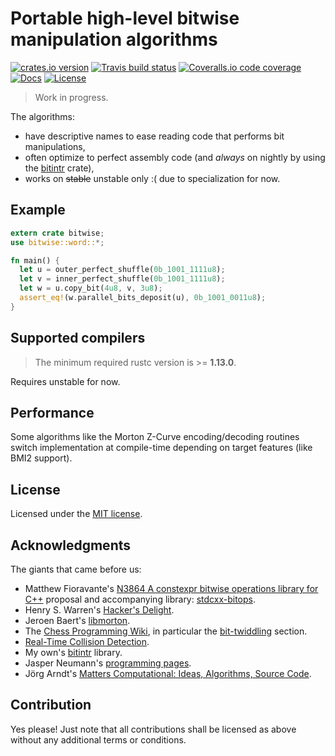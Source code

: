 # Portable high-level bitwise manipulation algorithms

[![crates.io version][crate-shield]][crate] [![Travis build status][travis-shield]][travis] [![Coveralls.io code coverage][coveralls-shield]][coveralls] [![Docs][docs-shield]][docs] [![License][license-shield]][license]

> Work in progress.

The algorithms:

- have descriptive names to ease reading code that performs bit manipulations,
- often optimize to perfect assembly code (and _always_ on nightly by using
  the [bitintr][bitintr_link] crate),
- works on ~~stable~~ unstable only :( due to specialization for now.

## Example

```rust
extern crate bitwise;
use bitwise::word::*;

fn main() {
  let u = outer_perfect_shuffle(0b_1001_1111u8);
  let v = inner_perfect_shuffle(0b_1001_1111u8);
  let w = u.copy_bit(4u8, v, 3u8);
  assert_eq!(w.parallel_bits_deposit(u), 0b_1001_0011u8);
}
```

## Supported compilers

> The minimum required rustc version is >= **1.13.0**.

Requires unstable for now.

## Performance

Some algorithms like the Morton Z-Curve encoding/decoding routines switch
implementation at compile-time depending on target features (like BMI2 support).

## License

Licensed under the [MIT license][license].

## Acknowledgments

The giants that came before us:

- Matthew  Fioravante's
  [N3864 A constexpr bitwise operations library for C++][n3864_link] proposal
  and accompanying library: [stdcxx-bitops][stdcxx_bitops_link].
- Henry S. Warren's [Hacker's Delight][hackers_delight_link].
- Jeroen Baert's [libmorton][libmorton_link].
- The [Chess Programming Wiki][chess_programming_wiki_link], in particular
  the [bit-twiddling][chess_programming_bit_twiddling_link] section.
- [Real-Time Collision Detection][real_time_collision_detection_link].
- My own's [bitintr][bitintr_link] library.
- Jasper Neumann's [programming pages][jasper_neumann_site_link].
- Jörg Arndt's [Matters Computational: Ideas, Algorithms, Source Code][matters_computational_link].

## Contribution

Yes please! Just note that all contributions shall be licensed as above without
any additional terms or conditions.

<!-- Links -->
[travis-shield]: https://img.shields.io/travis/gnzlbg/bitwise.svg?style=flat-square
[travis]: https://travis-ci.org/gnzlbg/bitwise
[coveralls-shield]: https://img.shields.io/coveralls/gnzlbg/bitwise.svg?style=flat-square
[coveralls]: https://coveralls.io/github/gnzlbg/bitwise
[docs-shield]: https://img.shields.io/badge/docs-online-blue.svg?style=flat-square
[docs]: https://gnzlbg.github.io/bitwise
[license-shield]: https://img.shields.io/github/license/mashape/apistatus.svg?style=flat-square
[license]: https://github.com/gnzlbg/bitwise/blob/master/license.md
[crate-shield]: https://img.shields.io/crates/v/bitwise.svg?style=flat-square
[crate]: https://crates.io/crates/bitwise
[bitintr_link]: https://github.com/gnzlbg/bitintr
[n3864_link]: https://www.open-std.org/jtc1/sc22/wg21/docs/papers/2014/n3864.html
[stdcxx_bitops_link]: https://github.com/fmatthew5876/stdcxx-bitops
[libmorton_link]: https://github.com/Forceflow/libmorton
[chess_programming_wiki_link]: https://chessprogramming.wikispaces.com/
[chess_programming_bit_twiddling_link]: https://chessprogramming.wikispaces.com/Bit-Twiddling
[real_time_collision_detection_link]: https://realtimecollisiondetection.net/
[hackers_delight_link]: https://hackersdelight.org/
[jasper_neumann_site_link]: https://programming.sirrida.de/index.php
[matters_computational_link]: https://www.jjj.de/fxt/fxtbook.pdf
